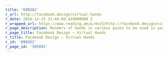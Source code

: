 ```yaml
---
title: '690262'
r_url: http://facebook.design/virtual-hands
r_date: 2016-12-15 21:44:09.429000000 Z
r_wrapped_url: https://www.reading.am/p/4xc5/http://facebook.design/virtual-hands
r_page_description: Renders of hands in various poses to be used in your VR designs.
r_page_title: Facebook Design — Virtual Hands
r_title: Facebook Design — Virtual Hands
r_id: '690262'
r_page_id: '505892'
---
```


